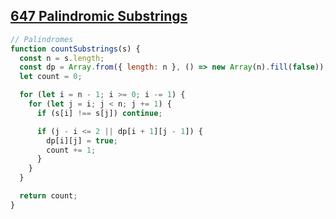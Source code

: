 ## [647 Palindromic Substrings](https://leetcode.com/problems/palindromic-substrings/description/)

<!-- notecardId: 1752139890985 -->

```js
// Palindromes
function countSubstrings(s) {
  const n = s.length;
  const dp = Array.from({ length: n }, () => new Array(n).fill(false));
  let count = 0;

  for (let i = n - 1; i >= 0; i -= 1) {
    for (let j = i; j < n; j += 1) {
      if (s[i] !== s[j]) continue;

      if (j - i <= 2 || dp[i + 1][j - 1]) {
        dp[i][j] = true;
        count += 1;
      }
    }
  }

  return count;
}
```
